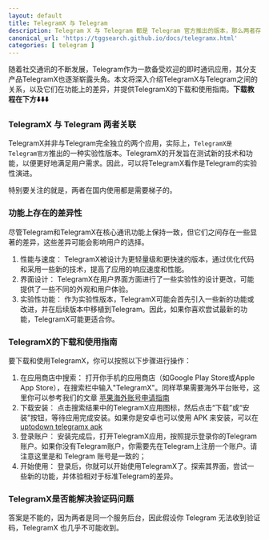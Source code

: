 ```yaml
---
layout: default
title: TelegramX 与 Telegram
description: Telegram X 与 Telegram 都是 Telegram 官方推出的版本，那么两者存在什么关系以及功能上存在什么差异，如果想体验 TelegramX 应该如何下载使用。
canonical_url: 'https://tggsearch.github.io/docs/telegramx.html'
categories: [ telegram ]
---
```

随着社交通讯的不断发展，Telegram作为一款备受欢迎的即时通讯应用，其分支产品TelegramX也逐渐崭露头角。本文将深入介绍TelegramX与Telegram之间的关系，以及它们在功能上的差异，并提供TelegramX的下载和使用指南。<b>下载教程在下方⬇️⬇️⬇️</b>

### TelegramX 与 Telegram 两者关联
TelegramX并非与Telegram完全独立的两个应用，实际上，`TelegramX是Telegram官方`推出的一种实验性版本。TelegramX的开发旨在测试新的技术和功能，以便更好地满足用户需求。因此，可以将TelegramX看作是Telegram的实验性演进。

<p class="red-text-word">
特别要关注的就是，两者在国内使用都是需要梯子的。
</p>

### 功能上存在的差异性
尽管Telegram和TelegramX在核心通讯功能上保持一致，但它们之间存在一些显著的差异，这些差异可能会影响用户的选择。

1. 性能与速度： TelegramX被设计为更轻量级和更快速的版本，通过优化代码和采用一些新的技术，提高了应用的响应速度和性能。
2. 界面设计： TelegramX在用户界面方面进行了一些实验性的设计更改，可能提供了一些不同的外观和用户体验。
3. 实验性功能： 作为实验性版本，TelegramX可能会首先引入一些新的功能或改进，并在后续版本中移植到Telegram。因此，如果你喜欢尝试最新的功能，TelegramX可能更适合你。

### TelegramX的下载和使用指南
要下载和使用TelegramX，你可以按照以下步骤进行操作：

1. 在应用商店中搜索： 打开你手机的应用商店（如Google Play Store或Apple App Store），在搜索栏中输入"TelegramX"。同样苹果需要海外平台账号，这里你可以参考我们的文章 [苹果海外账号申请指南](./register-apple-id.html)
2. 下载安装： 点击搜索结果中的TelegramX应用图标，然后点击“下载”或“安装”按钮，等待应用完成安装。如果你是安卓也可以使用 APK 来安装，可以在 [uptodown telegramx apk](./302.html?target=https://telegram-x.cn.uptodown.com/android)
3. 登录账户： 安装完成后，打开TelegramX应用，按照提示登录你的Telegram账户。如果你没有Telegram账户，你需要先在Telegram上注册一个账户。请注意这里是和 Telegram 账号是一致的；
4. 开始使用： 登录后，你就可以开始使用TelegramX了。探索其界面，尝试一些新的功能，并体验相对于标准Telegram的差异。

### TelegramX是否能解决验证码问题
答案是不能的，因为两者是同一个服务后台，因此假设你 Telegram 无法收到验证码，TelegramX 也几乎不可能收到。